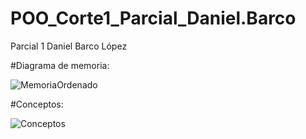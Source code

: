 # POO_Corte1_Parcial_Daniel.Barco
Parcial 1 Daniel Barco López

#Diagrama de memoria:

![MemoriaOrdenado](https://user-images.githubusercontent.com/78450705/110183411-cbc69b80-7ddc-11eb-9aa3-9c4368e8e3a6.jpg)

#Conceptos:

![Conceptos](https://user-images.githubusercontent.com/78450705/110183304-94f08580-7ddc-11eb-8df4-4f56825c35a6.png)
